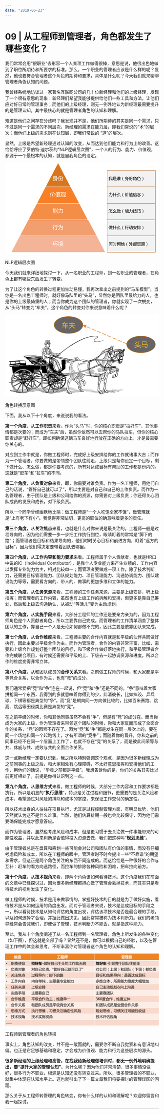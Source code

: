 ```yaml
---
date: "2019-06-23"
---  
```

      
# 09 | 从工程师到管理者，角色都发生了哪些变化？
我们常常会用“很职业”去形容一个人某项工作做得很棒，意思是说，他很出色地做到了职位所期待和所要求的标准。那么，一个职业的管理者应该是什么样的呢？显然，他也要符合管理者这个角色的期待和要求，具体是什么呢？今天我们就来聊聊管理者角色认知的问题。

我曾经系统地访谈过一家著名互联网公司的几十位新经理和他们的上级经理，发现了一个很有意思的现象：新经理们希望我能够提供给他们一些工具和方法，让他们应对好日常的管理事务；而他们的上级经理，则无一例外地认为新经理最需要提升的是管理认知，其中最核心的就是管理者角色的认知和理解。

难道是他们之间存在分歧吗？我发现并不是，他们所期待的其实是同一个需求，只不过是同一个需求的不同层次，新经理的需求在能力层，即我们常说的“术”的层次；而他们上级的需求则在认知层，即我们常说的 “道”的层次。

显然，上级是希望新经理通过认知的改变，从而达到他们能力和行为上的改善。这恰恰呼应了罗伯特·迪尔茨的“NLP逻辑层次图”，一个人的行为、能力、价值观，都源于一个最根本的认知，就是自我角色的设定。

![](./httpsstatic001geekbangorgresourceimage21bc218140e9f17123e938e3243805460bbc.png)

NLP逻辑层次图

今天我们就来详细地探讨一下，从一名职业的工程师，到一名职业的管理者，在角色上都有哪些东西发生了转变。

<!-- [[[read_end]]] -->

为了让这个角色的转换过程更加生动易懂，我再次拿出之前提到的“马车模型”。当你是一名出色工程师时，就好像马队里的“头马”，显然你是团队里最给力的人，也是你的上级最倚重的人；而当你成为这个团队的管理者，你就实现了一次蜕变，从“头马”转变为“车夫”，这个角色的转变对你来说意味着什么呢？

![](./httpsstatic001geekbangorgresourceimage8576856836db282a952b37999a731c66c976.jpg)

角色转换示意图

下面，我从以下十个角度，来说说我的看法。

**第一个角度**，从**工作职责**来看。作为“头马”时，你的核心职责是“拉好车”，其他事情都是次要的；而成为“车夫”后，虽然你依然可以去帮你的马队拉车，但你的核心职责却是“赶好车”，即如何确保这辆马车良好地行驶在正确的方向上，才是最需要你关心的。

对应到工作中就是，你做工程师时，完成好上级安排给你的工作就诸事大吉；而作为一个管理者，你要做的是带领整个团队往前走，上级只是帮你设定一个目标，剩下做什么、怎么做，都是你要考虑的，所有对达成目标有帮助的工作都是份内的。这就是“赶车”和“拉车”的不同。

**第二个角度**，从**负责对象**来看，即，你需要对谁负责。作为一名工程师，用他们自己的话说，“管好自己就可以了”，所以主要是对自己和自己的工作负责。而作为一名管理者，由于团队是上级和公司给你的资源，你需要对上级负责；你还得关心团队成员的发展和成长，对下级负责。

所以一个同学曾经幽默地比喻：做工程师是“一个人吃饱全家不饿”，做管理就是“上有老下有小”。我觉得非常贴切，更高的职位的确意味着更多的责任。

**第三个角度**，从**关注焦点**来看，也就是什么对你来说是最关注的。工程师一般是过程导向的，因为他们需要一步一步把工作执行到位，眼睛盯着的常常是“脚下的路”；而管理者是目标和结果导向的，他们时时关心目标和前进方向，盯着“远方的目标”，因为他们得决定要带着团队去哪里。

**第四个角度**，从**工作内容和能力要求**来看。工程师属于个人贡献者，也就是HR口中说的IC（Individual Contributor），是靠个人专业能力来产生业绩的，工作内容以发挥专业能力为主，相对比较单一；而管理者要做成一项工作，除了技术判断力，还需要目标管理能力、团队规划能力、项目管理能力、沟通协调能力、团队建设能力等等，需要看方向的、带人的、做事的更加多维和立体的能力。

**第五个角度**，从**任务来源**来看。工程师的工作任务来源，主要是上级安排，听上级指挥；而管理者的工作内容，虽然也有上级工作的拆解和安排，但更多是靠自己筹划，然后和上级去沟通确认，从被动“等活儿”变为主动规划。

**第六个角度**，从**实施手段**来看。大部分工程师的工作还是要亲力亲为的，因为工程师角色是个人贡献者角色，所以主要靠自己完成。而管理者的工作清单涵盖了整体团队的工作，靠自己一个人是无论如何都做不完的，因此主要是依靠团队来完成。

**第七个角度**，从**合作维度**来看。工程师主要的合作内容就是和平级的伙伴共同做好执行，因此主要以平级合作为主。而作为管理者，合作的内容非常丰富，比如，需要和上级合作规划好整个团队的目标，和下级合作做好落地执行，和平级管理者合作完成联合项目，有时候还需要和平级的上、下级去一起协调资源和进度。所以合作的维度变得非常立体。

**第八个角度**，从和团队成员的**合作关系**来看。之前做工程师的时候，和大家都是平等竞合关系，以合作为主，也有“竞”的成分。

我们通常爱把“竞”和“争”连在一起说，但“竞”和“争”还是不同的。“争”意味着大家拼抢同一个东西，我得到的多就意味着你得到的少，此消彼长，比如摔跤、乒乓球、下棋等都是典型的“争”。而“竞”是朝向同一方向做比较的，比如百米赛跑、跳高、跳远等田径类比赛是典型的“竞”。

在之前平级的时候，你和其他同事虽然不会有“争”，但是有“竞”的成分在。而当你成为大家的上级，作为管理者来带领这个团队的时候，你和大家反而形成了全面合作的关系，“竞”的因素不存在了。因为“竞”和“争”都是发生在同一层次上的，要在同一个场地和同一个起跑线上，才有所谓的“竞争”；而随着你的晋升，你和之前的同事已经不在同一个层面上工作了，也就不存在“竞”的关系了，而是彼此间荣辱与共、休戚与共、成败与共的全面合作关系。

这一点新经理一定要认识到。我之所以特别强调这个观点，是因为很多新经理成为之前同事的上级之后，和大家相处有心理障碍，不太好意思指挥和安排他们的工作，用他们的话说，“毕竟之前都是平级”。我想告诉你的是，你们的关系其实比以前更好相处了，前提是你得认识到这一点。

**第九个角度**，从**思维方式**来看。做工程师的时候，大部分工作内容和工作要求都是执行，所以是明显的“**执行思维**”，特点是关注过程和细节，更重要的是关注风险和成本，希望通过对风险的排除和成本的掌控，来保证工作交付的确定性。

所以技术出身的人往往在项目执行，尤其是过程控制管理方面，有明显优势，他们天然就认为这不是什么难事。当然，他们估算排期一般也会比较保守，因为他们需要确保能完成才愿意答应。

而作为管理者，虽然也考虑风险和成本，但是更习惯于去关注做一件事能带来的可能性收益，并以此来判断是否值得投入资源去做，我们把这种叫“**规划思维**”。

由于管理者总是在盘算和筹划一些可能会对公司和团队有价值的事情，而没有仔细考虑风险和成本，所以在工程师的眼中，管理者时不时会提出一些“不靠谱”的期望和需求，但这正是两个角色关注的东西不同造成的。而这恰恰是一种很好的合作与互补：赶车的看方向选路径，而拉车的排除各种风险和困难，把车拉向前方。

**第十个角度**，从**技术视角**来看，即两个角色该如何看待技术。这个角度我们在前面的文章中已经探讨过，因为很多新经理都担心做了管理会丢掉技术，而其实只是看待技术的视角发生了变化。

做工程师的时候，技术是用来做事情的，掌握好技术的目的就是为了做好实施，看待技术是从如何运用的角度出发。而对于管理者来说，技术是达成目标的手段之一，所以看待技术是从如何评估的角度出发，评估该项技术是否是最合理的手段，以及如何选择才合理，并据此做出决策，因此常常被称为技术判断力。我们的老领导经常会告诫我们，即使做了管理，技术判断力不能丢，就是指这种能力。

至此，我从十个角度阐述了从一名工程师到一名管理者，角色上所发生的各种变化（如下图），但这就是全部了吗？显然还不是，你可以根据自己的经验，以及在管理工作中的体会和思考，不断丰富你对管理者这个角色的认知和理解。

![](./httpsstatic001geekbangorgresourceimage656a6593cf825859d6ccbcecc9c69e60db6a.png)

工程师到管理者的角色转换

事实上，角色认知的改变，并不是一蹴而就的，需要你不断自我觉察和有意识地纠偏。也正是它足够基础和稳定，才会成为价值观、能力和行为这些层次的源头。

**很多新经理的上级经理和高管，在找我给新经理做培训时，都无一例外地明确提出，要“提升大家的管理认知”**。为什么呢？因为他们非常清楚，很多事情没做好，很多行为不职业，根源是认知还没有转变过来。所以，很多管理者的不职业，就集中体现在认知水平上。这也就引出了下一篇文章我们将要探讨的管理误区的问题。

那么关于从工程师转管理的角色转变，你有什么样的认知和理解呢？欢迎你留言和我一起探讨。

* * *